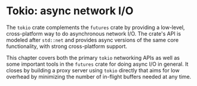 # Tokio: async network I/O

The `tokio` crate complements the `futures` crate by providing a low-level,
cross-platform way to do asynchronous network I/O. The crate's API is modeled
after `std::net` and provides async versions of the same core functionality,
with strong cross-platform support.

This chapter covers both the primary `tokio` networking APIs as well as some
important tools in the `futures` crate for doing async I/O in general. It closes
by building a proxy server using `tokio` directly that aims for low overhead by
minimizing the number of in-flight buffers needed at any time.
